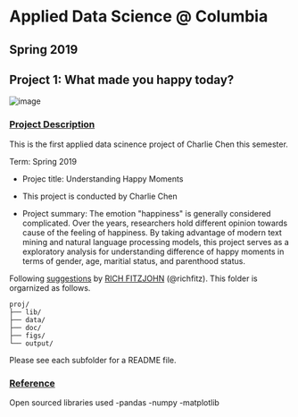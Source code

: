 # Applied Data Science @ Columbia
## Spring 2019
## Project 1: What made you happy today?

![image](figs/title.jpeg)

### [Project Description](doc/Proj1_desc.md)
This is the first applied data scinence project of Charlie Chen this semester. 

Term: Spring 2019

+ Projec title: Understanding Happy Moments
+ This project is conducted by Charlie Chen

+ Project summary: The emotion "happiness" is generally considered complicated. Over the years, researchers hold different opinion towards cause of the feeling of happiness. By taking advantage of modern text mining and natural language processing models, this project serves as a exploratory analysis for understanding difference of happy moments in terms of gender, age, maritial status, and parenthood status.

Following [suggestions](http://nicercode.github.io/blog/2013-04-05-projects/) by [RICH FITZJOHN](http://nicercode.github.io/about/#Team) (@richfitz). This folder is orgarnized as follows.

```
proj/
├── lib/
├── data/
├── doc/
├── figs/
└── output/
```

Please see each subfolder for a README file.
### [Reference](doc/Proj1_ref.md)
Open sourced libraries used
-pandas
-numpy
-matplotlib
